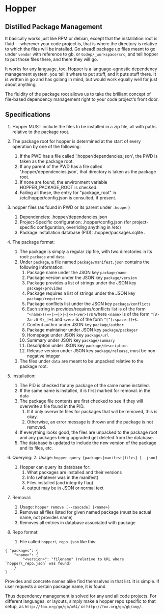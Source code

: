 # Hopper
## Distilled Package Management

It basically works just like RPM or debian, except that the installation root
is fluid -- wherever your code project is, that is where the directory is
relative to which the files will be installed. Go ahead! package up files meant
to go under `vendor` with reference to gb, or `Godep/_workspace/src`, and tell
hopper to put those files there, and there they will go.

It works for any language, too. Hopper is a language-agnostic dependency
management system. you tell it where to put stuff, and it puts stuff there.
It is written in go and has golang in mind, but would work equally well for
just about anything.

The fluidity of the package root allows us to take the brilliant concept of
file-based dependency management right to your code project's front door.

## Specifications
1. Hopper MUST include the files to be installed in a zip file, all with paths
   relative to the package root.
2. The package root for hopper is determined at the start of every operation by one of the following:
    1. If the PWD has a file called '.hopper/dependencies.json', the PWD is taken as the package root.
    2. If any parent of the PWD has a file called '.hopper/dependencies.json', that directory
       is taken as the package root.
    3. If none are found, the environment variable HOPPER\_PACKAGE\_ROOT is checked.
    4. Failing all these, the entry for "package\_root" in /etc/hopper/config.json is consulted, if present.
3. hopper files (as found in PWD or its parent under `.hopper`)
    1. Dependencies: .hopper/dependencies.json
    2. Project-Specific configuration: .hopper/config.json (for project-specific configuration, overriding anything in /etc)
    3. Package installation database (PID): .hopper/packages.sqlite .
3. The package format:
    1. The package is simply a regular zip file, with two directories in its root: `package` and `data`.
    2. Under `package`, a file named `package/manifest.json` contains the following information:
          1. Package name under the JSON key `package/name`
          2. Package version under the JSON key `package/version`
          3. Package provides a list of strings under the JSON key `package/provides`
          4. Package requires a list of strings under the JSON key `package/requires`
          5. Package conflicts list under the JSON key `package/conflicts`
          6. Each string in provides/requires/conflicts list is of the form
             `^<name>((==|>=|>|<|<=)<ver>)?$` where `<name>` is of the form
             `^[A-Za-z0-9\_]+$` and `<ver>` is of the form `^[^[:space:]]+$`.
          7. Content author under JSON key `package/author`
          8. Package maintainer under JSON key `package/packager`
          9. Homepage under JSON key `package/url`
          10. Summary under JSON key `package/summary`
          11. Description under JSON key `package/description`
          12. Release version under JSON key `package/release`, must be non-negative integer
    3. The files under `data` are meant to be unpacked relative to the package root.
3. Installation:
    1. The PID is checked for any package of the same name installed.
    2. If the same name is installed, it is first marked for removal. in the data
    1. The package file contents are first checked to see if they will overwrite a file found in the PID.
         1. If it only overwrite files for packages that will be removed, this is okay.
         2. Otherwise, an error message is thrown and the package is not removed.
    2. If everything looks good, the files are unpacked to the package root and any
       packages being upgraded get deleted from the database.
    3. The database is updated to include the new version of the package and its files, etc.
4. Querying:
    2. Usage: `hopper query {packages|manifest|files} [--json]`
    1. Hopper can query its database for:
        1. What packages are installed and their versions
        2. Info (whatever was in the manifest)
        3. Files installed (and integrity flag)
        4. output may be in JSON or normal text
5. Removal:
   1. Usage: `hopper remove [--cascade] {<name>}`
   2. Removes all files listed for given named package (must be actual name, not provides name)
   3. Removes all entries in database associated with package

6. Repo format:
   1. File called `hopper\_repo.json` like this:
```
{ "packages": {
    "<name>": {
        "<version>": "filename" (relative to URL where `hopper\_repo.json` was found)
    }
}
```
Provides and concrete names alike find themselves in that list. It is simple. If user requests a certain package name, it is found.

Thus dependency management is solved for any and all code projects. For different languages, or layouts, simply make a hopper repo specific to that setup, as `http://foo.org/go/gb/x64/` or `http://foo.org/go/gb/any/`.

